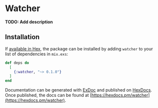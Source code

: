 # Watcher

**TODO: Add description**

## Installation

If [available in Hex](https://hex.pm/docs/publish), the package can be installed
by adding `watcher` to your list of dependencies in `mix.exs`:

```elixir
def deps do
  [
    {:watcher, "~> 0.1.0"}
  ]
end
```

Documentation can be generated with [ExDoc](https://github.com/elixir-lang/ex_doc)
and published on [HexDocs](https://hexdocs.pm). Once published, the docs can
be found at [https://hexdocs.pm/watcher](https://hexdocs.pm/watcher).

